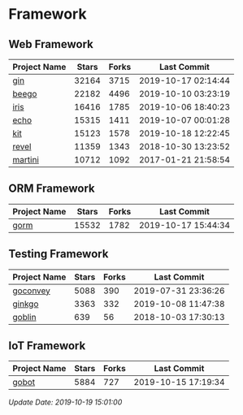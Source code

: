# Framework

## Web Framework

| Project Name | Stars | Forks | Last Commit |
| ------------ | ----- | ----- | ----------- |
| [gin](https://github.com/gin-gonic/gin) | 32164 | 3715 | 2019-10-17 02:14:44 |
| [beego](https://github.com/astaxie/beego) | 22182 | 4496 | 2019-10-10 03:23:19 |
| [iris](https://github.com/kataras/iris) | 16416 | 1785 | 2019-10-06 18:40:23 |
| [echo](https://github.com/labstack/echo) | 15315 | 1411 | 2019-10-07 00:01:28 |
| [kit](https://github.com/go-kit/kit) | 15123 | 1578 | 2019-10-18 12:22:45 |
| [revel](https://github.com/revel/revel) | 11359 | 1343 | 2018-10-30 13:23:52 |
| [martini](https://github.com/go-martini/martini) | 10712 | 1092 | 2017-01-21 21:58:54 |

## ORM Framework

| Project Name | Stars | Forks | Last Commit |
| ------------ | ----- | ----- | ----------- |
| [gorm](https://github.com/jinzhu/gorm) | 15532 | 1782 | 2019-10-17 15:44:34 |

## Testing Framework

| Project Name | Stars | Forks | Last Commit |
| ------------ | ----- | ----- | ----------- |
| [goconvey](https://github.com/smartystreets/goconvey) | 5088 | 390 | 2019-07-31 23:36:26 |
| [ginkgo](https://github.com/onsi/ginkgo) | 3363 | 332 | 2019-10-08 11:47:38 |
| [goblin](https://github.com/franela/goblin) | 639 | 56 | 2018-10-03 17:30:13 |

## IoT Framework

| Project Name | Stars | Forks | Last Commit |
| ------------ | ----- | ----- | ----------- |
| [gobot](https://github.com/hybridgroup/gobot) | 5884 | 727 | 2019-10-15 17:19:34 |

*Update Date: 2019-10-19 15:01:00*